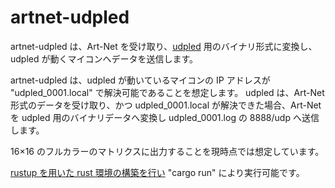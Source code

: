 artnet-udpled
=============
artnet-udpled は、Art-Net を受け取り、[udpled](https://github.com/sirrow/udpled) 用のバイナリ形式に変換し、udpled が動くマイコンへデータを送信します。

artnet-udpled は、udpled が動いているマイコンの IP アドレスが "udpled_0001.local" で解決可能であることを想定します。
udpled は、Art-Net 形式のデータを受け取り、かつ udpled_0001.local が解決できた場合、Art-Net を udpled 用のバイナリデータへ変換し udpled_0001.log の 8888/udp へ送信します。

16×16 のフルカラーのマトリクスに出力することを現時点では想定しています。

[rustup を用いた rust 環境の構築を行い](https://www.rust-lang.org/ja/tools/install) "cargo run" により実行可能です。